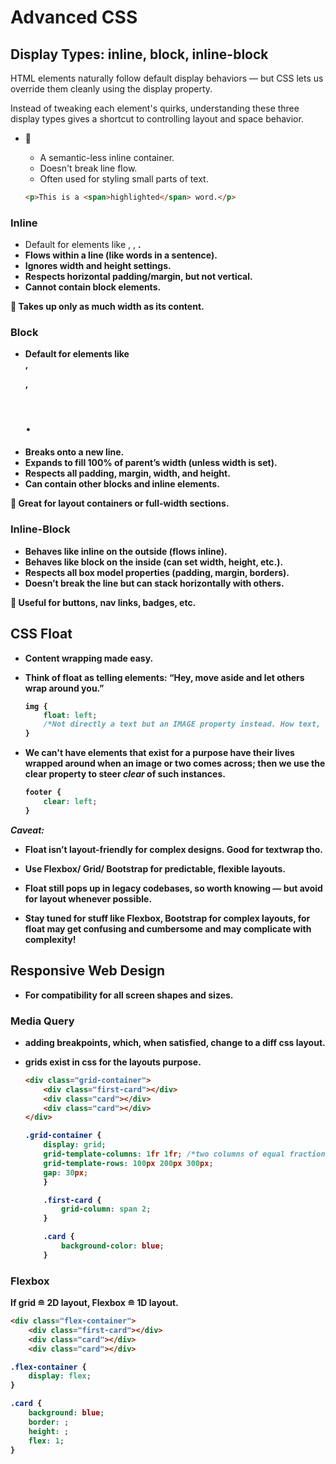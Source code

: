 # Advanced CSS

## Display Types: inline, block, inline-block

HTML elements naturally follow default display behaviors — but CSS lets us override them cleanly using the display property.

Instead of tweaking each element's quirks, understanding these three display types gives a shortcut to controlling layout and space behavior.

- 🧩 <span>
    - A semantic-less inline container.
    - Doesn't break line flow.
    - Often used for styling small parts of text.
    ```html
    <p>This is a <span>highlighted</span> word.</p>
    ```

### Inline
- Default for elements like <span>, <a>, <strong>.
- Flows within a line (like words in a sentence).
- Ignores width and height settings.
- Respects horizontal padding/margin, but not vertical.
- Cannot contain block elements.

📌 Takes up only as much width as its content.

### Block
- Default for elements like <div>, <p>, <h1>.
- Breaks onto a new line.
- Expands to fill 100% of parent’s width (unless width is set).
- Respects all padding, margin, width, and height.
- Can contain other blocks and inline elements.

📌 Great for layout containers or full-width sections.

### Inline-Block
- Behaves like inline on the outside (flows inline).
- Behaves like block on the inside (can set width, height, etc.).
- Respects all box model properties (padding, margin, borders).
- Doesn’t break the line but can stack horizontally with others.

📌 Useful for buttons, nav links, badges, etc.


## CSS Float

- Content wrapping made easy. 
- Think of float as telling elements:
“Hey, move aside and let others wrap around you.”    

    ```css
    img {
        float: left;
        /*Not directly a text but an IMAGE property instead. How text, and fellow images etc behave around the very presence of an image. */
    }
    ```
- We can't have elements that exist for a purpose have their lives wrapped around when an image or two comes across; then we use the **clear** property to steer *clear* of such instances.  
    ```css
    footer {
        clear: left;
    }

***Caveat:***

- Float isn’t layout-friendly for complex designs. Good for textwrap tho. 
- Use Flexbox/ Grid/ Bootstrap for predictable, flexible layouts.
- Float still pops up in legacy codebases, so worth knowing — but avoid for layout whenever possible.

- Stay tuned for stuff like Flexbox, Bootstrap for complex layouts, for float may get confusing and cumbersome and may complicate with complexity!


## Responsive Web Design

- For compatibility for all screen shapes and sizes. 

### Media Query
- adding breakpoints, which, when satisfied, change to a diff css layout. 
- grids exist in css for the layouts purpose. 
    ```html
    <div class="grid-container">
        <div class="first-card"></div>
        <div class="card"></div>
        <div class="card"></div>
    </div>

    ```

    ```css
    .grid-container {
        display: grid;
        grid-template-columns: 1fr 1fr; /*two columns of equal fractions */
        grid-template-rows: 100px 200px 300px;
        gap: 30px;
        }

        .first-card {
            grid-column: span 2;
        }

        .card {
            background-color: blue;
        }
    ```

### Flexbox
If  grid ≘ 2D layout, 
    Flexbox ≘ 1D layout. 
    
```html
<div class="flex-container">
    <div class="first-card"></div>
    <div class="card"></div>
    <div class="card"></div>

```
```css
.flex-container {
    display: flex;
}

.card {
    background: blue; 
    border: ;
    height: ;
    flex: 1;
}
```
